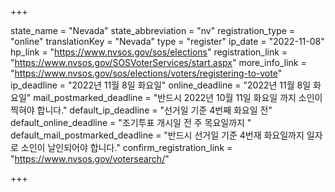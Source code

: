 +++

state_name = "Nevada"
state_abbreviation = "nv"
registration_type = "online"
translationKey = "Nevada"
type = "register"
ip_date = "2022-11-08"
hp_link = "https://www.nvsos.gov/sos/elections"
registration_link = "https://www.nvsos.gov/SOSVoterServices/start.aspx"
more_info_link = "https://www.nvsos.gov/sos/elections/voters/registering-to-vote"
ip_deadline = "2022년 11월 8일 화요일"
online_deadline = "2022년 11월 8일 화요일"
mail_postmarked_deadline = "반드시 2022년 10월 11일 화요일 까지 소인이 찍혀야 합니다."
default_ip_deadline = "선거일 기준 4번째 화요일 전"
default_online_deadline = "조기투표 개시일 전 주 목요일까지 "
default_mail_postmarked_deadline = "반드시 선거일 기준 4번재 화요일까지 일자로 소인이 날인되어야 합니다."
confirm_registration_link = "https://www.nvsos.gov/votersearch/"

+++